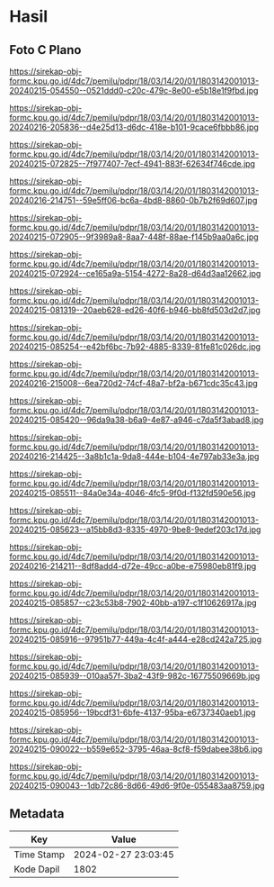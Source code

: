 # Hasil

## Foto C Plano

https://sirekap-obj-formc.kpu.go.id/4dc7/pemilu/pdpr/18/03/14/20/01/1803142001013-20240215-054550--0521ddd0-c20c-479c-8e00-e5b18e1f9fbd.jpg

https://sirekap-obj-formc.kpu.go.id/4dc7/pemilu/pdpr/18/03/14/20/01/1803142001013-20240216-205836--d4e25d13-d6dc-418e-b101-9cace6fbbb86.jpg

https://sirekap-obj-formc.kpu.go.id/4dc7/pemilu/pdpr/18/03/14/20/01/1803142001013-20240215-072825--7f977407-7ecf-4941-883f-62634f746cde.jpg

https://sirekap-obj-formc.kpu.go.id/4dc7/pemilu/pdpr/18/03/14/20/01/1803142001013-20240216-214751--59e5ff06-bc6a-4bd8-8860-0b7b2f69d607.jpg

https://sirekap-obj-formc.kpu.go.id/4dc7/pemilu/pdpr/18/03/14/20/01/1803142001013-20240215-072905--9f3989a8-8aa7-448f-88ae-f145b9aa0a6c.jpg

https://sirekap-obj-formc.kpu.go.id/4dc7/pemilu/pdpr/18/03/14/20/01/1803142001013-20240215-072924--ce165a9a-5154-4272-8a28-d64d3aa12662.jpg

https://sirekap-obj-formc.kpu.go.id/4dc7/pemilu/pdpr/18/03/14/20/01/1803142001013-20240215-081319--20aeb628-ed26-40f6-b946-bb8fd503d2d7.jpg

https://sirekap-obj-formc.kpu.go.id/4dc7/pemilu/pdpr/18/03/14/20/01/1803142001013-20240215-085254--e42bf6bc-7b92-4885-8339-81fe81c026dc.jpg

https://sirekap-obj-formc.kpu.go.id/4dc7/pemilu/pdpr/18/03/14/20/01/1803142001013-20240216-215008--6ea720d2-74cf-48a7-bf2a-b671cdc35c43.jpg

https://sirekap-obj-formc.kpu.go.id/4dc7/pemilu/pdpr/18/03/14/20/01/1803142001013-20240215-085420--96da9a38-b6a9-4e87-a946-c7da5f3abad8.jpg

https://sirekap-obj-formc.kpu.go.id/4dc7/pemilu/pdpr/18/03/14/20/01/1803142001013-20240216-214425--3a8b1c1a-9da8-444e-b104-4e797ab33e3a.jpg

https://sirekap-obj-formc.kpu.go.id/4dc7/pemilu/pdpr/18/03/14/20/01/1803142001013-20240215-085511--84a0e34a-4046-4fc5-9f0d-f132fd590e56.jpg

https://sirekap-obj-formc.kpu.go.id/4dc7/pemilu/pdpr/18/03/14/20/01/1803142001013-20240215-085623--a15bb8d3-8335-4970-9be8-9edef203c17d.jpg

https://sirekap-obj-formc.kpu.go.id/4dc7/pemilu/pdpr/18/03/14/20/01/1803142001013-20240216-214211--8df8add4-d72e-49cc-a0be-e75980eb81f9.jpg

https://sirekap-obj-formc.kpu.go.id/4dc7/pemilu/pdpr/18/03/14/20/01/1803142001013-20240215-085857--c23c53b8-7902-40bb-a197-c1f10626917a.jpg

https://sirekap-obj-formc.kpu.go.id/4dc7/pemilu/pdpr/18/03/14/20/01/1803142001013-20240215-085916--97951b77-449a-4c4f-a444-e28cd242a725.jpg

https://sirekap-obj-formc.kpu.go.id/4dc7/pemilu/pdpr/18/03/14/20/01/1803142001013-20240215-085939--010aa57f-3ba2-43f9-982c-16775509669b.jpg

https://sirekap-obj-formc.kpu.go.id/4dc7/pemilu/pdpr/18/03/14/20/01/1803142001013-20240215-085956--19bcdf31-6bfe-4137-95ba-e6737340aeb1.jpg

https://sirekap-obj-formc.kpu.go.id/4dc7/pemilu/pdpr/18/03/14/20/01/1803142001013-20240215-090022--b559e652-3795-46aa-8cf8-f59dabee38b6.jpg

https://sirekap-obj-formc.kpu.go.id/4dc7/pemilu/pdpr/18/03/14/20/01/1803142001013-20240215-090043--1db72c86-8d66-49d6-9f0e-055483aa8759.jpg


## Metadata

| Key        | Value               |
| ---------- | ------------------- |
| Time Stamp | 2024-02-27 23:03:45 |
| Kode Dapil | 1802                |



